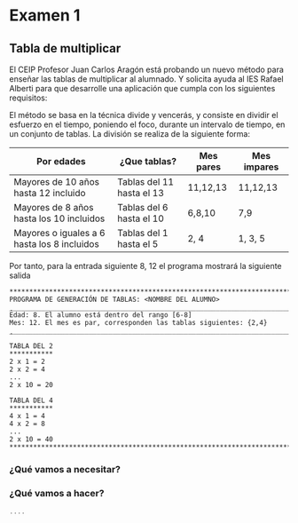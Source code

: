 # Examen 1
## Tabla de multiplicar
El CEIP Profesor Juan Carlos Aragón está probando un nuevo método para enseñar las tablas de multiplicar al alumnado. Y solicita ayuda al IES Rafael Alberti para que desarrolle una aplicación que cumpla con los siguientes requisitos:

El método se basa en la técnica divide y vencerás, y consiste en dividir el esfuerzo en el tiempo, poniendo el foco, durante un intervalo de tiempo, en un conjunto de tablas.
La división se realiza de la siguiente forma:

| Por edades  |  ¿Que tablas? |  Mes pares | Mes impares
|---|---|---|---|
|  Mayores de 10 años hasta 12 incluido | Tablas del 11 hasta el 13  | 11,12,13 | 11,12,13 | 
|  Mayores de 8 años hasta los 10 incluidos | Tablas del 6 hasta el 10  | 6,8,10 | 7,9 |
|  Mayores o iguales a 6 hasta los 8 incluidos | Tablas del 1 hasta el 5  | 2, 4 | 1, 3, 5 |

Por tanto, para la entrada siguiente 
8, 12
el programa mostrará la siguiente salida
~~~
*********************************************************************************
PROGRAMA DE GENERACIÓN DE TABLAS: <NOMBRE DEL ALUMNO>
̣̣̣_________________________________________________________________________________
Edad: 8. El alumno está dentro del rango [6-8]
Mes: 12. El mes es par, corresponden las tablas siguientes: {2,4}
̣̣̣_________________________________________________________________________________

TABLA DEL 2
***********
2 x 1 = 2
2 x 2 = 4
...
2 x 10 = 20

TABLA DEL 4
***********
4 x 1 = 4
4 x 2 = 8
...
2 x 10 = 40
*********************************************************************************

~~~
### ¿Qué vamos a necesitar?

### ¿Qué vamos a hacer?


~~~ kt
....

~~~